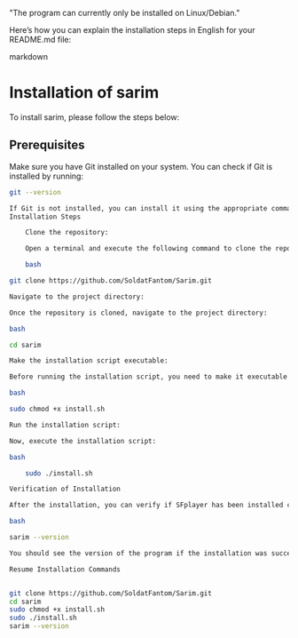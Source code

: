 "The program can currently only be installed on Linux/Debian."

Here’s how you can explain the installation steps in English for your README.md file:

markdown

# Installation of sarim

To install sarim, please follow the steps below:

## Prerequisites

Make sure you have Git installed on your system. You can check if Git is installed by running:

```bash
git --version

If Git is not installed, you can install it using the appropriate command for your operating system.
Installation Steps

    Clone the repository:

    Open a terminal and execute the following command to clone the repository:

    bash

git clone https://github.com/SoldatFantom/Sarim.git

Navigate to the project directory:

Once the repository is cloned, navigate to the project directory:

bash

cd sarim

Make the installation script executable:

Before running the installation script, you need to make it executable with the following command:

bash

sudo chmod +x install.sh

Run the installation script:

Now, execute the installation script:

bash

    sudo ./install.sh

Verification of Installation

After the installation, you can verify if SFplayer has been installed correctly by running the following command:

bash

sarim --version

You should see the version of the program if the installation was successful.

Resume Installation Commands


git clone https://github.com/SoldatFantom/Sarim.git
cd sarim
sudo chmod +x install.sh
sudo ./install.sh
sarim --version



